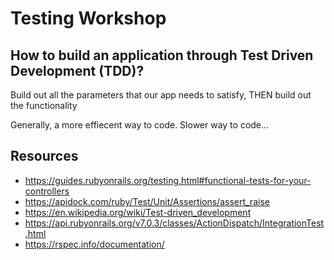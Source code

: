 # Testing Workshop

## How to build an application through Test Driven Development (TDD)?


Build out all the parameters that our app needs to satisfy, THEN build out the functionality

Generally, a more effiecent way to code.
Slower way to code...

## Resources

- https://guides.rubyonrails.org/testing.html#functional-tests-for-your-controllers
- https://apidock.com/ruby/Test/Unit/Assertions/assert_raise
- https://en.wikipedia.org/wiki/Test-driven_development
- https://api.rubyonrails.org/v7.0.3/classes/ActionDispatch/IntegrationTest.html
- https://rspec.info/documentation/
